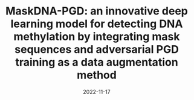 ---
title: "MaskDNA-PGD: an innovative deep learning model for detecting DNA methylation by integrating mask sequences and adversarial PGD training as a data augmentation method"
collection: publications
permalink: /publication/2022-11-17-MaskDNA-PGD
date: 2022-11-17
venue: 'Chemometrics and Intelligent Laboratory Systems'
paperurl: 'https://doi.org/10.1016/j.chemolab.2022.104715'
citation: 'Zheng Z., <b>Le N.Q.K.</b>, & Chua M.C.H. (2023). MaskDNA-PGD: an innovative deep learning model for detecting DNA methylation by integrating mask sequences and adversarial PGD training as a data augmentation method. <i>Chemometrics and Intelligent Laboratory Systems</i>, 14(22), 5562.'
---
